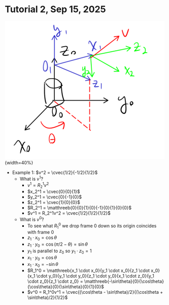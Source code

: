 # Tutorial 2, Sep 15, 2025

![Diagram for example.](./imgs/tut2_1.png){width=40%}

* Example 1: $v^2 = \cvec{1/2}{-1/2}{1/2}$
	* What is $v^1$?
		* $v^1 = R_2^1v^2$
		* $x_2^1 = \cvec{0}{0}{1}$
		* $y_2^1 = \cvec{0}{-1}{0}$
		* $z_2^1 = \cvec{1}{0}{0}$
		* $R_2^1 = \matthreeb{0}{0}{1}{0}{-1}{0}{1}{0}{0}$
		* $v^1 = R_2^1v^2 = \cvec{1/2}{1/2}{1/2}$
	* What is $v^0$?
		* To see what $R_1^0$ we drop frame 0 down so its origin coincides with frame 0
		* $z_1 \cdot x_0 = \cos\theta$
		* $z_1 \cdot y_0 = \cos(\pi/2 - \theta) = \sin\theta$
		* $y_1$ is parallel to $z_0$ so $y_1 \cdot z_0 = 1$
		* $x_1 \cdot y_0 = \cos\theta$
		* $x_1 \cdot x_0 = -\sin\theta$
		* $R_1^0 = \matthreeb{x_1 \cdot x_0}{y_1 \cdot x_0}{z_1 \cdot x_0}{x_1 \cdot y_0}{y_1 \cdot y_0}{z_1 \cdot y_0}{x_1 \cdot z_0}{y_1 \cdot z_0}{z_1 \cdot z_0} = \matthreeb{-\sin\theta}{0}{\cos\theta}{\cos\theta}{0}{\sin\theta}{0}{1}{0}$
		* $v^0 = R_1^0v^1 = \cvec{(\cos\theta - \sin\theta)/2}{(\cos\theta + \sin\theta)/2}{1/2}$

